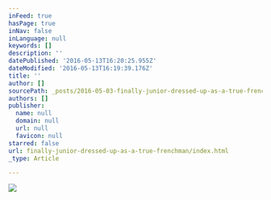 ```yaml
---
inFeed: true
hasPage: true
inNav: false
inLanguage: null
keywords: []
description: ''
datePublished: '2016-05-13T16:20:25.955Z'
dateModified: '2016-05-13T16:19:39.176Z'
title: ''
author: []
sourcePath: _posts/2016-05-03-finally-junior-dressed-up-as-a-true-frenchman.md
authors: []
publisher:
  name: null
  domain: null
  url: null
  favicon: null
starred: false
url: finally-junior-dressed-up-as-a-true-frenchman/index.html
_type: Article

---
```

![](https://the-grid-user-content.s3-us-west-2.amazonaws.com/3f48d87f-d6e4-48ca-8986-61b2093efe32.jpg)